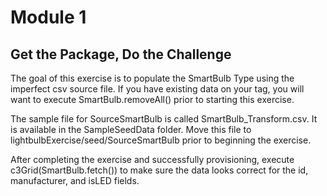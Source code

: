# Module 1

## Get the Package, Do the Challenge

The goal of this exercise is to populate the SmartBulb Type using the imperfect csv source file.  If you have existing data on your tag, you will want to execute SmartBulb.removeAll() prior to starting this exercise. 

The sample file for SourceSmartBulb is called SmartBulb_Transform.csv.  It is available in the SampleSeedData folder.  Move this file to lightbulbExercise/seed/SourceSmartBulb prior to beginning the exercise. 

After completing the exercise and successfully provisioning, execute c3Grid(SmartBulb.fetch()) to make sure the data looks correct for the id, manufacturer, and isLED fields. 
